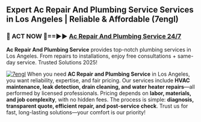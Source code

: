 ## Expert Ac Repair And Plumbing Service Services in Los Angeles | Reliable & Affordable (7engl)  

<h3>🚿 ACT NOW 🌟==►► <a href="https://tinyurl.com/2ne6vx2x" rel="nofollow">Ac Repair And Plumbing Service 24/7</a></h3>

**Ac Repair And Plumbing Service** provides top-notch plumbing services in Los Angeles. From repairs to installations, enjoy free consultations + same-day service. Trusted Solutions 2025!

[![7engl](https://i.imgur.com/4PFF4AK.jpeg)](https://tinyurl.com/2ne6vx2x)
When you need **AC Repair and Plumbing Service** in Los Angeles, you want reliability, expertise, and fair pricing. Our services include **HVAC maintenance, leak detection, drain cleaning, and water heater repairs**—all performed by licensed professionals. Pricing depends on **labor, materials, and job complexity**, with no hidden fees. The process is simple: **diagnosis, transparent quote, efficient repair, and post-service check**. Trust us for fast, long-lasting solutions—your comfort is our priority!